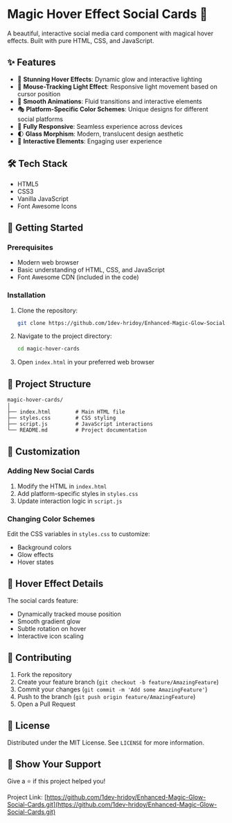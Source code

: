 # Magic Hover Effect Social Cards 🌟

A beautiful, interactive social media card component with magical hover effects. Built with pure HTML, CSS, and JavaScript.



## ✨ Features

- 🎨 **Stunning Hover Effects**: Dynamic glow and interactive lighting
- 🎯 **Mouse-Tracking Light Effect**: Responsive light movement based on cursor position
- 💫 **Smooth Animations**: Fluid transitions and interactive elements
- 🎭 **Platform-Specific Color Schemes**: Unique designs for different social platforms
- 📱 **Fully Responsive**: Seamless experience across devices
- 🌓 **Glass Morphism**: Modern, translucent design aesthetic
- 🔆 **Interactive Elements**: Engaging user experience

## 🛠️ Tech Stack

- HTML5
- CSS3
- Vanilla JavaScript
- Font Awesome Icons

## 🚀 Getting Started

### Prerequisites

- Modern web browser
- Basic understanding of HTML, CSS, and JavaScript
- Font Awesome CDN (included in the code)

### Installation

1. Clone the repository:
   ```bash
   git clone https://github.com/1dev-hridoy/Enhanced-Magic-Glow-Social-Cards.git
   ```

2. Navigate to the project directory:
   ```bash
   cd magic-hover-cards
   ```

3. Open `index.html` in your preferred web browser

## 📂 Project Structure

```
magic-hover-cards/
│
├── index.html        # Main HTML file
├── styles.css        # CSS styling
├── script.js         # JavaScript interactions
└── README.md         # Project documentation
```

## 🎨 Customization

### Adding New Social Cards

1. Modify the HTML in `index.html`
2. Add platform-specific styles in `styles.css`
3. Update interaction logic in `script.js`

### Changing Color Schemes

Edit the CSS variables in `styles.css` to customize:
- Background colors
- Glow effects
- Hover states

## 🦖 Hover Effect Details

The social cards feature:
- Dynamically tracked mouse position
- Smooth gradient glow
- Subtle rotation on hover
- Interactive icon scaling

## 🤝 Contributing

1. Fork the repository
2. Create your feature branch (`git checkout -b feature/AmazingFeature`)
3. Commit your changes (`git commit -m 'Add some AmazingFeature'`)
4. Push to the branch (`git push origin feature/AmazingFeature`)
5. Open a Pull Request

## 📜 License

Distributed under the MIT License. See `LICENSE` for more information.

## 🌟 Show Your Support

Give a ⭐️ if this project helped you!


Project Link: [https://github.com/1dev-hridoy/Enhanced-Magic-Glow-Social-Cards.git](https://github.com/1dev-hridoy/Enhanced-Magic-Glow-Social-Cards.git)